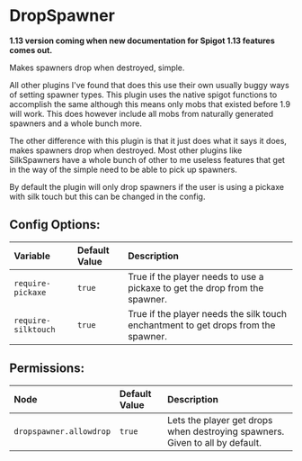 # DropSpawner

**1.13 version coming when new documentation for Spigot 1.13 features comes out.**

Makes spawners drop when destroyed, simple.

All other plugins I've found that does this use their own usually buggy ways of setting spawner types. This plugin uses the native spigot functions to accomplish the same although this means only mobs that existed before 1.9 will work. This does however include all mobs from naturally generated spawners and a whole bunch more.

The other difference with this plugin is that it just does what it says it does, makes spawners drop when destroyed. Most other plugins like SilkSpawners have a whole bunch of other to me useless features that get in the way of the simple need to be able to pick up spawners.

By default the plugin will only drop spawners if the user is using a pickaxe with silk touch but this can be changed in the config.

## Config Options:

| Variable             | Default Value    | Description                                                                        |
| :------------------- |:-----------------| :----------------------------------------------------------------------------------|
| `require-pickaxe`    | `true`           | True if the player needs to use a pickaxe to get the drop from the spawner.        |
| `require-silktouch`  | `true`           | True if the player needs the silk touch enchantment to get drops from the spawner. |


## Permissions:

| Node                       | Default Value    | Description                                                                        |
| :--------------------------|:-----------------| :----------------------------------------------------------------------------------|
| `dropspawner.allowdrop`    | `true`           | Lets the player get drops when destroying spawners. Given to all by default.       |
